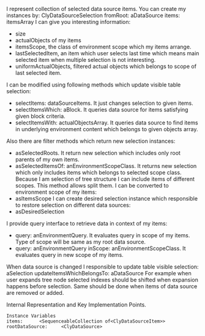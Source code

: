 I represent collection of selected data source items.
You can create my instances by: 
	ClyDataSourceSelection fromRoot: aDataSource items: itemsArray
I can give you interesting information:
- size
- actualObjects of my items 
- itemsScope, the class of environment scope which my items arrange.
- lastSelectedItem, an item which user selects last time which means main selected item when multiple selection is not interesting.
- uniformActualObjects, filtered actual objects which belongs to scope of last selected item.

I can be modified using following methods which update visible table selection: 
- selectItems: dataSourceItems. It just changes selection to given items.
- selectItemsWhich: aBlock. It queries data source for items satisfying given block criteria.
- selectItemsWith: actualObjectsArray. It queries data source to find items in underlying environment content which belongs to given objects array.

Also there are filter methods which return new selection instances:
- asSelectedRoots. It return new selection which includes only root parents of my own items.
- asSelectedItemsOf: anEnvironmentScopeClass. It returns new selection which only includes items which belongs to selected scope class. Because I am selection of tree structure I can include items of different scopes. This method allows split them. 
I can be converted to environment scope of my items: 
- asItemsScope
I can create desired selection instance which responsible to restore selection on different data sources: 
- asDesiredSelection

I provide query interface to retrieve data in context of my items: 
- query: anEnvironmentQuery. It evaluates query in scope of my items. Type of scope will be same as my root data source.
- query: anEnvironmentQuery inScope: anEnvironmentScopeClass. It evaluates query in new scope of my items.

When data source is changed I responsible to update table visible selection:
	aSelection updateItemsWhichBelongsTo: aDataSource
For example when user expands tree node selected indexes should be shifted when expansion happens before selection. Same should be done when items of data source are removed or added.

Internal Representation and Key Implementation Points.

    Instance Variables
	items:		<SequenceableCollection of<ClyDataSourceItem>>
	rootDataSource:		<ClyDataSource>